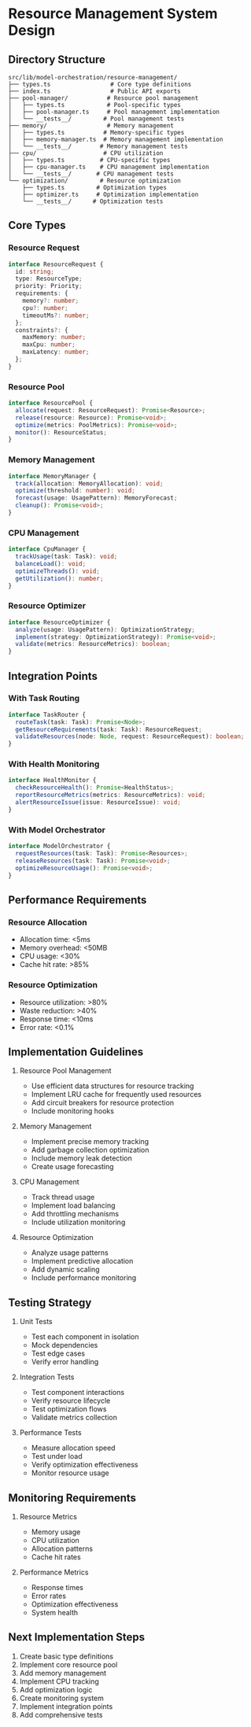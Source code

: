 # Resource Management System Design

## Directory Structure
```
src/lib/model-orchestration/resource-management/
├── types.ts                 # Core type definitions
├── index.ts                 # Public API exports
├── pool-manager/           # Resource pool management
│   ├── types.ts            # Pool-specific types
│   ├── pool-manager.ts     # Pool management implementation
│   └── __tests__/         # Pool management tests
├── memory/                 # Memory management
│   ├── types.ts           # Memory-specific types
│   ├── memory-manager.ts  # Memory management implementation
│   └── __tests__/        # Memory management tests
├── cpu/                   # CPU utilization
│   ├── types.ts          # CPU-specific types
│   ├── cpu-manager.ts    # CPU management implementation
│   └── __tests__/       # CPU management tests
└── optimization/         # Resource optimization
    ├── types.ts         # Optimization types
    ├── optimizer.ts     # Optimization implementation
    └── __tests__/      # Optimization tests
```

## Core Types

### Resource Request
```typescript
interface ResourceRequest {
  id: string;
  type: ResourceType;
  priority: Priority;
  requirements: {
    memory?: number;
    cpu?: number;
    timeoutMs?: number;
  };
  constraints?: {
    maxMemory: number;
    maxCpu: number;
    maxLatency: number;
  };
}
```

### Resource Pool
```typescript
interface ResourcePool {
  allocate(request: ResourceRequest): Promise<Resource>;
  release(resource: Resource): Promise<void>;
  optimize(metrics: PoolMetrics): Promise<void>;
  monitor(): ResourceStatus;
}
```

### Memory Management
```typescript
interface MemoryManager {
  track(allocation: MemoryAllocation): void;
  optimize(threshold: number): void;
  forecast(usage: UsagePattern): MemoryForecast;
  cleanup(): Promise<void>;
}
```

### CPU Management
```typescript
interface CpuManager {
  trackUsage(task: Task): void;
  balanceLoad(): void;
  optimizeThreads(): void;
  getUtilization(): number;
}
```

### Resource Optimizer
```typescript
interface ResourceOptimizer {
  analyze(usage: UsagePattern): OptimizationStrategy;
  implement(strategy: OptimizationStrategy): Promise<void>;
  validate(metrics: ResourceMetrics): boolean;
}
```

## Integration Points

### With Task Routing
```typescript
interface TaskRouter {
  routeTask(task: Task): Promise<Node>;
  getResourceRequirements(task: Task): ResourceRequest;
  validateResources(node: Node, request: ResourceRequest): boolean;
}
```

### With Health Monitoring
```typescript
interface HealthMonitor {
  checkResourceHealth(): Promise<HealthStatus>;
  reportResourceMetrics(metrics: ResourceMetrics): void;
  alertResourceIssue(issue: ResourceIssue): void;
}
```

### With Model Orchestrator
```typescript
interface ModelOrchestrator {
  requestResources(task: Task): Promise<Resources>;
  releaseResources(task: Task): Promise<void>;
  optimizeResourceUsage(): Promise<void>;
}
```

## Performance Requirements

### Resource Allocation
- Allocation time: <5ms
- Memory overhead: <50MB
- CPU usage: <30%
- Cache hit rate: >85%

### Resource Optimization
- Resource utilization: >80%
- Waste reduction: >40%
- Response time: <10ms
- Error rate: <0.1%

## Implementation Guidelines

1. Resource Pool Management
   - Use efficient data structures for resource tracking
   - Implement LRU cache for frequently used resources
   - Add circuit breakers for resource protection
   - Include monitoring hooks

2. Memory Management
   - Implement precise memory tracking
   - Add garbage collection optimization
   - Include memory leak detection
   - Create usage forecasting

3. CPU Management
   - Track thread usage
   - Implement load balancing
   - Add throttling mechanisms
   - Include utilization monitoring

4. Resource Optimization
   - Analyze usage patterns
   - Implement predictive allocation
   - Add dynamic scaling
   - Include performance monitoring

## Testing Strategy

1. Unit Tests
   - Test each component in isolation
   - Mock dependencies
   - Test edge cases
   - Verify error handling

2. Integration Tests
   - Test component interactions
   - Verify resource lifecycle
   - Test optimization flows
   - Validate metrics collection

3. Performance Tests
   - Measure allocation speed
   - Test under load
   - Verify optimization effectiveness
   - Monitor resource usage

## Monitoring Requirements

1. Resource Metrics
   - Memory usage
   - CPU utilization
   - Allocation patterns
   - Cache hit rates

2. Performance Metrics
   - Response times
   - Error rates
   - Optimization effectiveness
   - System health

## Next Implementation Steps

1. Create basic type definitions
2. Implement core resource pool
3. Add memory management
4. Implement CPU tracking
5. Add optimization logic
6. Create monitoring system
7. Implement integration points
8. Add comprehensive tests
